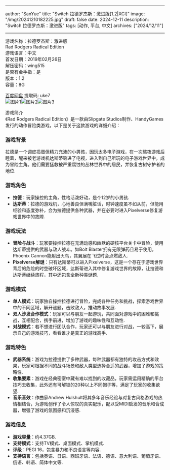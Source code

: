 
---
author: "SanYue"
title: "Switch 拉德罗杰斯：激进版[1.2|XCI]"
image: "/img/20241210182225.jpg"
draft: false
date: 2024-12-11
description: "Switch 拉德罗杰斯：激进版"
tags: [动作, 平台, 中文]
archives: ["2024/12/11"]

---

游戏名称：拉德罗杰斯：激进版   
Rad Rodgers Radical Edition    
游戏语言：中文  
首发日期：2019年02月26日  
解压密码：wing515  
是否有金手指：是  
版本：1.2   
容量：8G

[百度网盘](https://pan.baidu.com/s/1LU49cKAvNY8XvvE26PNBTg) 提取码: uke7  
![图片1](/img/6c460a.jpg)![图片2](/img/4f8dec.jpg)![图片3](/img/0b171.jpg)  

游戏简介  
《Rad Rodgers Radical Edition》是一款由Slipgate Studios制作、HandyGames发行的动作冒险类游戏，以下是关于这款游戏的详细介绍：

### 游戏背景
拉德是一个调皮捣蛋但精力充沛的小男孩，因玩太多电子游戏，在一次熬夜游戏后睡着，醒来被老游戏机达斯蒂吸进了电视，进入到自己所玩的电子游戏世界中，成为冒险主角。他们需要拯救被严重腐蚀的丛林世界中的居民，并恢复古树守护者的地位.

### 游戏角色
- **拉德**：玩家操控的主角，性格活泼好动，是个12岁的小男孩.
- **达斯蒂**：拉德的游戏机，心地善良但满嘴脏话，时钟速度虽不如从前，但能用经验和态度弥补，会为拉德提供各种武器，并在必要时进入Pixelverse修复游戏世界中的故障.

### 游戏玩法
- **冒险与战斗**：玩家要操控拉德在充满动感和幽默的硬核平台关卡中冒险，使用达斯蒂提供的武器与敌人战斗。如Bolt Blaster拥有无限弹药且易于使用，Phoenix Cannon能射出火鸟，其翼展在飞过时会点燃敌人.
- **Pixelverse解谜**：只有达斯蒂可以进入Pixelverse，这是一个存在于游戏世界背后的危险的时空破坏区域，达斯蒂进入其中修复游戏世界的故障，让拉德和达斯蒂继续旅程，其中还包含全新种类谜题.

### 游戏模式
- **单人模式**：玩家独自操控拉德进行冒险，完成各种任务和挑战，探索游戏世界中的不同区域，解开谜题，击败敌人，推动故事发展.
- **双人沙发合作模式**：玩家可以与朋友一起游玩，共同面对游戏中的困难和挑战，互相配合，携手前进，增加了游戏的趣味性和互动性.
- **对战模式**：若不想进行团队合作，玩家还可以与朋友进行对战，一较高下，展示自己的游戏技巧，看看谁才是真正的游戏高手.

### 游戏特色
- **武器系统**：游戏为拉德提供了多种武器，每种武器都有独特的攻击方式和效果，玩家可根据不同的战斗场景和敌人类型选择合适的武器，增加了游戏的策略性.
- **收集要素**：游戏在经典密室中藏有难以找到的收藏品，玩家需运用精确的平台技巧去收集，此外还有可解锁的20种以上不同帽子等，满足了玩家的收集欲望.
- **音乐音效**：作曲家Andrew Hulshult将其多年音乐经验与对复古风格游戏的热情相结合，为游戏创作了令人惊叹的真实配乐，配以受MIDI启发的音乐和合成器，增强了游戏的氛围感和沉浸感.

### 游戏信息
- **游戏容量**：约4.37GB.
- **支持模式**：支持TV模式、桌面模式、掌机模式.
- **评级**：PEGI 16，包含暴力和不良语言等内容.
- **支持语言**：包括英语、日语、西班牙语、法语、德语、意大利语、葡萄牙语、俄语、韩语、简体中文等.
 
